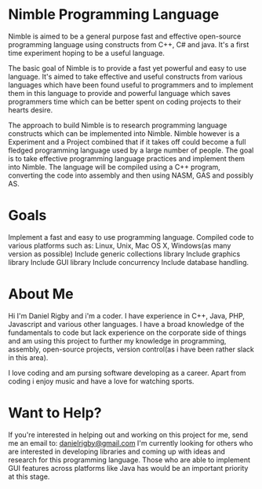 Nimble Programming Language
==============

Nimble is aimed to be a general purpose fast and effective open-source programming language using constructs from C++, C# and java. It's a first time experiment hoping to be a useful language. 

The basic goal of Nimble is to provide a fast yet powerful and easy to use language. It's aimed to take effective and useful constructs from various languages which have been found useful to programmers and to implement them in this language to provide and powerful language which saves programmers time which can be better spent on coding projects to their hearts desire.

The approach to build Nimble is to research programming language constructs which can be implemented into Nimble. Nimble however is a Experiment and a Project combined that if it takes off could become a full fledged programming language used by a large number of people. The goal is to take effective programming language practices and implement them into Nimble. The language will be compiled using a C++ program, converting the code into assembly and then using NASM, GAS and possibly AS.

Goals
==============
Implement a fast and easy to use programming language.
Compiled code to various platforms such as: Linux, Unix, Mac OS X, Windows(as many version as possible)
Include generic collections library
Include graphics library
Include GUI library
Include concurrency
Include database handling.

About Me
==============
Hi I'm Daniel Rigby and i'm a coder. I have experience in C++, Java, PHP, Javascript and various other languages. I have a broad knowledge of the fundamentals to code but lack experience on the corporate side of things and am using this project to further my knowledge in programming, assembly, open-source projects, version control(as i have been rather slack in this area).

I love coding and am pursing software developing as a career. Apart from coding i enjoy music and have a love for watching sports.

Want to Help?
==============
If you're interested in helping out and working on this project for me, send me an email to: danielrigby@gmail.com
I'm currently looking for others who are interested in developing libraries and coming up with ideas and research for this programming language. Those who are able to implement GUI features across platforms like Java has would be an important priority at this stage.
